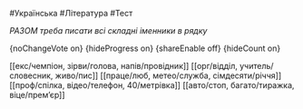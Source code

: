 #Українська #Література #Тест

*РАЗОМ треба писати всі складні іменники в рядку*

{noChangeVote on}
{hideProgress on}
{shareEnable off}
{hideCount on}

[[екс/чемпіон, зірви/голова, напів/провідник]]
[[орг/відділ, учитель/словесник, живо/пис]]
[[праце/люб, метео/служба, сімдесяти/річчя]]
[[проф/спілка, відео/телефон, 40/метрівка]]
[[авто/стоп, багато/тиражка, віце/прем’єр]]
